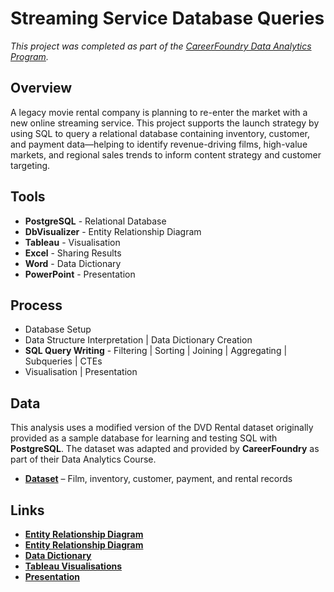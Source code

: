 # Streaming Service Database Queries

*This project was completed as part of the [CareerFoundry Data Analytics Program](https://careerfoundry.com/en/courses/become-a-data-analyst/).*


## Overview

A legacy movie rental company is planning to re-enter the market with a new online streaming service. This project supports the launch strategy by using SQL to query a relational database containing inventory, customer, and payment data—helping to identify revenue-driving films, high-value markets, and regional sales trends to inform content strategy and customer targeting.


<!--## Key Questions

1. Which movies contributed the most/least to revenue gain?
2. What was the average rental duration for all videos?
3. Which countries are Rockbuster customers based in?
4. Where are customers with a high lifetime value based?
5. Do sales figures vary between geographic regions?-->


## Tools

- **PostgreSQL** - Relational Database
- **DbVisualizer** - Entity Relationship Diagram
- **Tableau** - Visualisation
- **Excel** - Sharing Results
- **Word** - Data Dictionary
- **PowerPoint** - Presentation


## Process

- Database Setup
- Data Structure Interpretation | Data Dictionary Creation
- **SQL Query Writing** - Filtering | Sorting | Joining | Aggregating | Subqueries | CTEs
- Visualisation | Presentation


## Data

This analysis uses a modified version of the DVD Rental dataset originally provided as a sample database for learning and testing SQL with **PostgreSQL**. The dataset was adapted and provided by **CareerFoundry** as part of their Data Analytics Course.

- [**Dataset**](http://www.postgresqltutorial.com/wp-content/uploads/2019/05/dvdrental.zip) – Film, inventory, customer, payment, and rental records


## Links

- [**Entity Relationship Diagram**](https://github.com/davidgriesel/03-streaming-service-launch-strategy/tree/main/deliverables)
- [**Entity Relationship Diagram**](https://github.com/davidgriesel/03-streaming-service-database-queries/blob/main/deliverables/erd-dbvisualiser.png)
- [**Data Dictionary**](https://github.com/davidgriesel/03-streaming-service-launch-strategy/tree/main/deliverables)
- [**Tableau Visualisations**](https://public.tableau.com/shared/42BQNJMKK?:display_count=n&:origin=viz_share_link)
- [**Presentation**](https://github.com/davidgriesel/03-streaming-service-launch-strategy/tree/main/deliverables)
<!-- - **Query Output** *(link to be added)* -->

<!--## Takeaways

**Successes** - The project successfully used SQL to query a relational database and extract relevant information in response to specific business questions.

**Challenges** – The static and hypothetical nature of the sample data limited opportunities for deeper engagement with real-time stakeholder needs. In the absence of direct business interaction, interpreting findings into practical decisions remained largely hypothetical. Presenting results without feedback loops also limited iteration and refinement of analysis.

**Way Forward** - Future projects could benefit from working with more interactive stakeholder contexts or simulated business scenarios to mirror the iterative nature of real-world decision-making. Expanding the reporting output to include automated dashboards or integrations with business intelligence platforms could also support more dynamic data consumption.-->


<!--## License

This project is licensed under the MIT License.


## Repository Structure

```text
├── deliverables/         # ERD | Data Dictionary | Query Output | Presentation
├── sql-queries/          # SQL Scripts
├── LICENSE               # Project License
└── README.md             # Project Overview-->
